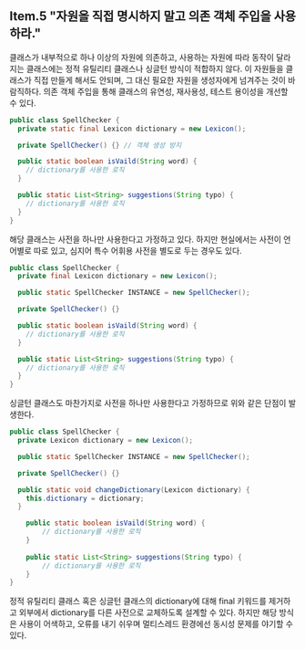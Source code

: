 ## Item.5 "자원을 직접 명시하지 말고 의존 객체 주입을 사용하라."
클래스가 내부적으로 하나 이상의 자원에 의존하고, 사용하는 자원에 따라 동작이 달라지는 클래스에는
정적 유틸리티 클래스나 싱글턴 방식이 적합하지 않다. 이 자원들을 클래스가 직접 만들게 해서도 안되며,
그 대신 필요한 자원을 생성자에게 넘겨주는 것이 바람직하다. 의존 객체 주입을 통해 클래스의 유연성, 재사용성, 테스트 용이성을 개선할 수 있다.
```java
public class SpellChecker {
  private static final Lexicon dictionary = new Lexicon();

  private SpellChecker() {} // 객체 생성 방지

  public static boolean isVaild(String word) {
    // dictionary를 사용한 로직
  }

  public static List<String> suggestions(String typo) {
    // dictionary를 사용한 로직
  }
}
```
해당 클래스는 사전을 하나만 사용한다고 가정하고 있다. 하지만 현실에서는 사전이 언어별로 따로 있고, 
심지어 특수 어휘용 사전을 별도로 두는 경우도 있다.
```java
public class SpellChecker {
  private final Lexicon dictionary = new Lexicon();

  public static SpellChecker INSTANCE = new SpellChecker();

  private SpellChecker() {}

  public static boolean isVaild(String word) {
    // dictionary를 사용한 로직
  }

  public static List<String> suggestions(String typo) {
    // dictionary를 사용한 로직
  }
}
```
싱글턴 클래스도 마찬가지로 사전을 하나만 사용한다고 가정하므로 위와 같은 단점이 발생한다.
```java
public class SpellChecker {
  private Lexicon dictionary = new Lexicon();

  public static SpellChecker INSTANCE = new SpellChecker();

  private SpellChecker() {}

  public static void changeDictionary(Lexicon dictionary) {
    this.dictionary = dictionary;
  }

	public static boolean isVaild(String word) {
		// dictionary를 사용한 로직
	}
	
	public static List<String> suggestions(String typo) {
		// dictionary를 사용한 로직
	}
}
```
정적 유틸리티 클래스 혹은 싱글턴 클래스의 dictionary에 대해 final 키워드를 제거하고 외부에서
dictionary를 다른 사전으로 교체하도록 설계할 수 있다. 하지만 해당 방식은 사용이 어색하고,
오류를 내기 쉬우며 멀티스레드 환경에선 동시성 문제를 야기할 수 있다.
